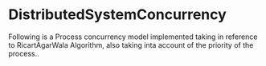 # DistributedSystemConcurrency
Following is a Process concurrency model implemented taking in reference to RicartAgarWala Algorithm, also taking inta account of the priority of the process.. 

